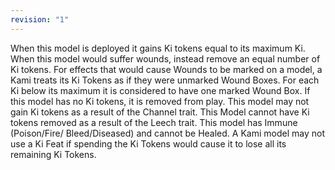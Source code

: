 ```yaml
---
revision: "1"
---
```

When this model is deployed it gains Ki tokens equal to its maximum Ki.
When this model would suffer wounds, instead remove an equal number of Ki tokens.
For effects that would cause Wounds to be marked on a model, a Kami treats its Ki Tokens as if they were unmarked Wound Boxes.
For each Ki below its maximum it is considered to have one marked Wound Box.
If this model has no Ki tokens, it is removed from play.
This model may not gain Ki tokens as a result of the Channel trait.
This Model cannot have Ki tokens removed as a result of the Leech trait.
This model has Immune (Poison/Fire/ Bleed/Diseased) and cannot be Healed.
A Kami model may not use a Ki Feat if spending the Ki Tokens would cause it to lose all its remaining Ki Tokens.